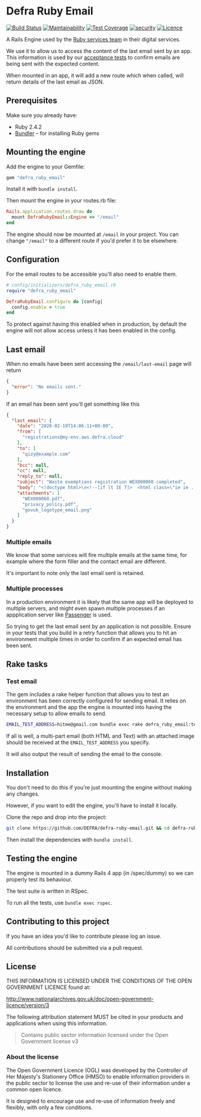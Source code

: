 # Defra Ruby Email

[![Build Status](https://travis-ci.com/DEFRA/defra-ruby-email.svg?branch=master)](https://travis-ci.com/DEFRA/defra-ruby-email)
[![Maintainability](https://api.codeclimate.com/v1/badges/0eb068e0b0ec99debf88/maintainability)](https://codeclimate.com/github/DEFRA/defra-ruby-email/maintainability)
[![Test Coverage](https://api.codeclimate.com/v1/badges/0eb068e0b0ec99debf88/test_coverage)](https://codeclimate.com/github/DEFRA/defra-ruby-email/test_coverage)
[![security](https://hakiri.io/github/DEFRA/defra-ruby-email/master.svg)](https://hakiri.io/github/DEFRA/defra-ruby-email/master)
[![Licence](https://img.shields.io/badge/Licence-OGLv3-blue.svg)](http://www.nationalarchives.gov.uk/doc/open-government-licence/version/3)

A Rails Engine used by the [Ruby services team](https://github.com/DEFRA/ruby-services-team) in their digital services.

We use it to allow us to access the content of the last email sent by an app. This information is used by our [acceptance tests](https://github.com/DEFRA/waste-carriers-acceptance-tests) to confirm emails are being sent with the expected content.

When mounted in an app, it will add a new route which when called, will return details of the last email as JSON.

## Prerequisites

Make sure you already have:

- Ruby 2.4.2
- [Bundler](http://bundler.io/) – for installing Ruby gems

## Mounting the engine

Add the engine to your Gemfile:

```ruby
gem "defra_ruby_email"
```

Install it with `bundle install`.

Then mount the engine in your routes.rb file:

```ruby
Rails.application.routes.draw do
  mount DefraRubyEmail::Engine => "/email"
end
```

The engine should now be mounted at `/email` in your project. You can change `"/email"` to a different route if you'd prefer it to be elsewhere.

## Configuration

For the email routes to be accessible you'll also need to enable them.

```ruby
# config/initializers/defra_ruby_email.rb
require "defra_ruby_email"

DefraRubyEmail.configure do |config|
  config.enable = true
end
```

To protect against having this enabled when in production, by default the engine will not allow access unless it has been enabled in the config.

## Last email

When no emails have been sent accessing the `/email/last-email` page will return

```json
{
  "error": "No emails sent."
}
```

If an email has been sent you'll get something like this

```json
{
  "last_email": {
    "date": "2020-02-19T14:06:11+00:00",
    "from": [
      "registrations@my-env.aws.defra.cloud"
    ],
    "to": [
      "qizy@example.com"
    ],
    "bcc": null,
    "cc": null,
    "reply_to": null,
    "subject": "Waste exemptions registration WEX000060 completed",
    "body": "<!doctype html>\n<!--[if lt IE 7]>  <html class=\"ie ie ... </body>\n</html>\n",
    "attachments": [
      "WEX000060.pdf",
      "privacy_policy.pdf",
      "govuk_logotype_email.png"
    ]
  }
}
```

### Multiple emails

We know that some services will fire multiple emails at the same time, for example where the form filler and the contact email are different.

It's important to note only the last email sent is retained.

### Multiple processes

In a production environment it is likely that the same app will be deployed to multiple servers, and might even spawn multiple processes if an appplication server like [Passenger](https://www.phusionpassenger.com/) is used.

So trying to get the last email sent by an application is not possible. Ensure in your tests that you build in a retry function that allows you to hit an environment multiple times in order to confirm if an expected email has been sent.

## Rake tasks

### Test email

The gem includes a rake helper function that allows you to test an environment has been correctly configured for sending email. It relies on the environment and the app the engine is mounted into having the necessary setup to allow emails to send.

```bash
EMAIL_TEST_ADDRESS=hitme@gmail.com bundle exec rake defra_ruby_email:test
```

If all is well, a multi-part email (both HTML and Text) with an attached image should be received at the `EMAIL_TEST_ADDRESS` you specify.

It will also output the result of sending the email to the console.

## Installation

You don't need to do this if you're just mounting the engine without making any changes.

However, if you want to edit the engine, you'll have to install it locally.

Clone the repo and drop into the project:

```bash
git clone https://github.com/DEFRA/defra-ruby-email.git && cd defra-ruby-email
```

Then install the dependencies with `bundle install`.

## Testing the engine

The engine is mounted in a dummy Rails 4 app (in /spec/dummy) so we can properly test its behaviour.

The test suite is written in RSpec.

To run all the tests, use `bundle exec rspec`.

## Contributing to this project

If you have an idea you'd like to contribute please log an issue.

All contributions should be submitted via a pull request.

## License

THIS INFORMATION IS LICENSED UNDER THE CONDITIONS OF THE OPEN GOVERNMENT LICENCE found at:

<http://www.nationalarchives.gov.uk/doc/open-government-licence/version/3>

The following attribution statement MUST be cited in your products and applications when using this information.

> Contains public sector information licensed under the Open Government license v3

### About the license

The Open Government Licence (OGL) was developed by the Controller of Her Majesty's Stationery Office (HMSO) to enable information providers in the public sector to license the use and re-use of their information under a common open licence.

It is designed to encourage use and re-use of information freely and flexibly, with only a few conditions.
